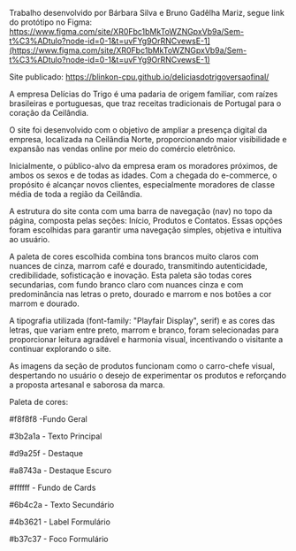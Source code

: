 Trabalho desenvolvido por Bárbara Silva e Bruno Gadêlha Mariz, segue link do protótipo no Figma: https://www.figma.com/site/XR0Fbc1bMkToWZNGpxVb9a/Sem-t%C3%ADtulo?node-id=0-1&t=uvFYg9OrRNCvewsE-1](https://www.figma.com/site/XR0Fbc1bMkToWZNGpxVb9a/Sem-t%C3%ADtulo?node-id=0-1&t=uvFYg9OrRNCvewsE-1)

Site publicado: https://blinkon-cpu.github.io/deliciasdotrigoversaofinal/

A empresa Delícias do Trigo é uma padaria de origem familiar, com raízes brasileiras e portuguesas, que traz receitas tradicionais de Portugal para o coração da Ceilândia.

O site foi desenvolvido com o objetivo de ampliar a presença digital da empresa, localizada na Ceilândia Norte, proporcionando maior visibilidade e expansão nas vendas online por meio do comércio eletrônico.

Inicialmente, o público-alvo da empresa eram os moradores próximos, de ambos os sexos e de todas as idades. Com a chegada do e-commerce, o propósito é alcançar novos clientes, especialmente moradores de classe média de toda a região da Ceilândia.

A estrutura do site conta com uma barra de navegação (nav) no topo da página, composta pelas seções: Início, Produtos e Contatos. Essas opções foram escolhidas para garantir uma navegação simples, objetiva e intuitiva ao usuário.

A paleta de cores escolhida combina tons brancos muito claros com nuances de cinza, marrom café e dourado, transmitindo autenticidade, credibilidade, sofisticação e inovação. Esta paleta são todas cores secundarias, com fundo branco claro com nuances cinza e com predominância nas letras o preto, dourado e marrom e nos botões a cor marrom e dourado.

A tipografia utilizada (font-family: "Playfair Display", serif) e as cores das letras, que variam entre preto, marrom e branco, foram selecionadas para proporcionar leitura agradável e harmonia visual, incentivando o visitante a continuar explorando o site.

As imagens da seção de produtos funcionam como o carro-chefe visual, despertando no usuário o desejo de experimentar os produtos e reforçando a proposta artesanal e saborosa da marca.

Paleta de cores:

#f8f8f8 -Fundo Geral

#3b2a1a - Texto Principal

#d9a25f - Destaque

#a8743a - Destaque Escuro

#ffffff - Fundo de Cards

#6b4c2a - Texto Secundário

#4b3621 - Label Formulário

#b37c37 - Foco Formulário

